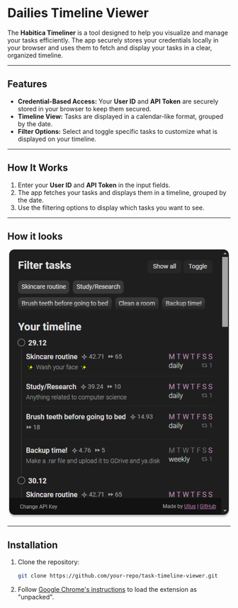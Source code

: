 # Dailies Timeline Viewer

The **Habitica Timeliner** is a tool designed to help you visualize and manage your tasks efficiently. The app securely stores your credentials locally in your browser and uses them to fetch and display your tasks in a clear, organized timeline.

---

## Features

- **Credential-Based Access:** Your **User ID** and **API Token** are securely stored in your browser to keep them secured.
- **Timeline View:** Tasks are displayed in a calendar-like format, grouped by the date.
- **Filter Options:** Select and toggle specific tasks to customize what is displayed on your timeline.

---

## How It Works

1. Enter your **User ID** and **API Token** in the input fields.
2. The app fetches your tasks and displays them in a timeline, grouped by the date.
3. Use the filtering options to display which tasks you want to see.

---

## How it looks

![Interface Screenshot](/assets/readme.png)

---

## Installation

1. Clone the repository:
   ```bash
   git clone https://github.com/your-repo/task-timeline-viewer.git
   ```
2. Follow [Google Chrome's instructions](https://developer.chrome.com/docs/extensions/get-started/tutorial/hello-world#load-unpacked) to load the extension as "unpacked".
